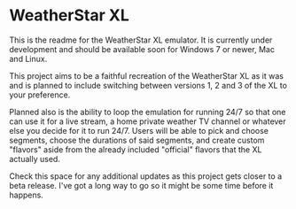 # WeatherStar XL
This is the readme for the WeatherStar XL emulator. It is currently under development and should be available soon for 
Windows 7 or newer, Mac and Linux. 

This project aims to be a faithful recreation of the WeatherStar XL as it was and is planned to include switching between versions 1, 2 and 3 of the XL to your preference.

Planned also is the ability to loop the emulation for running 24/7 so that one can use it for a live stream, a home private weather TV channel or whatever else you decide 
for it to run 24/7. Users will be able to pick and choose segments, choose the durations of said segments, and create custom "flavors" aside from the already included "official"
flavors that the XL actually used.

Check this space for any additional updates as this project gets closer to a beta release. I've got a long way to go so it might be some time before it happens. 
